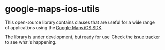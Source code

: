 google-maps-ios-utils
=====================

This open-source library contains classes that are useful for a wide
range of applications using the [Google Maps iOS SDK][sdk].

The library is under development, but ready for use. Check the
[issue tracker][issues] to see what's happening.


[sdk]: https://developers.google.com/maps/documentation/ios/
[issues]: https://github.com/googlemaps/google-maps-ios-utils/issues
